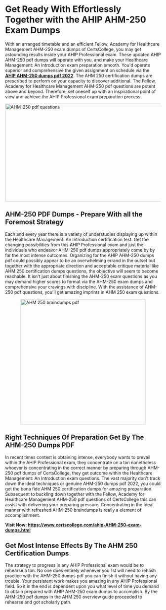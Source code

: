 <h1><strong>Get Ready With Effortlessly Together with the AHIP AHM-250 Exam Dumps&nbsp;</strong></h1>
<p><span style="font-weight: 400;">With an arranged timetable and an efficient Fellow, Academy for Healthcare Management AHM-250 exam dumps of CertsCollege, you may get astounding results inside your AHIP Professional exam. These updated AHIP AHM-250 pdf dumps will operate with you, and make your Healthcare Management: An Introduction exam preparation smooth. You'd operate superior and comprehensive the given assignment on schedule via the <strong><a href="https://www.certscollege.com/ahip-AHM-250-exam-dumps.html">AHIP AHM-250 dumps pdf 2022</a></strong>. The AHM 250 certification dumps are prescribed to perform on your capacity to discover additional. The Fellow, Academy for Healthcare Management AHM-250 pdf questions are potent above and beyond. Therefore, set oneself up with an inspirational point of view and achieve the AHIP Professional exam preparation process.&nbsp;</span></p>
<p><span style="font-weight: 400;"><img style="display: block; margin-left: auto; margin-right: auto;" src="https://i.ibb.co/CPDK3ps/Yellow-and-Blue-Initiative-Blog-Banner.png" alt="AHM-250 pdf questions" width="559" height="315" /></span></p>
<h2><strong>AHM-250 PDF Dumps - Prepare With all the Foremost Strategy</strong></h2>
<p><span style="font-weight: 400;">Each and every year there is a variety of understudies displaying up within the Healthcare Management: An Introduction certification test. Get the changing possibilities from this AHIP Professional exam and just the individuals who endeavor AHM-250 pdf dumps appropriately come by by far the most intense outcomes. Organizing for the AHIP AHM-250 dumps pdf could possibly appear to be an overwhelming errand in the outset but together with the appropriate direction and acceptable critique material like AHM 250 certification dumps questions, the objective will seem to become reachable. It isn't just about finishing the AHM-250 exam questions as you may demand higher scores to format via the AHM-250 exam dumps and comprehensive your cravings with discipline. With the assistance of AHM-250 pdf questions, you'll get amazing imprints in AHM 250 exam questions.</span></p>
<p><span style="font-weight: 400;"><a href="https://tinyurl.com/ybfvlc5y"><img style="display: block; margin-left: auto; margin-right: auto;" src="https://i.ibb.co/9tMrhdY/Teacher-Appreciation-Invitation.png" alt="AHM 250 braindumps pdf " width="404" height="404" /></a></span></p>
<h2><strong>Right Techniques Of Preparation Get By The AHM-250 Dumps PDF</strong></h2>
<p><span style="font-weight: 400;">In recent times contest is obtaining intense, everybody wants to prevail within the AHIP Professional exam, they concentrate on a ton nonetheless whoever is concentrating in the correct manner by preparing through AHM-250 pdf dumps of CertsCollege, they get outcome within the Healthcare Management: An Introduction exam questions. The vast majority don't track down the ideal techniques or genuine AHM-250 dumps pdf 2022, you could get the bona fide AHM 250 certification dumps for amazing preparation. Subsequent to buckling down together with the Fellow, Academy for Healthcare Management AHM-250 pdf questions of CertsCollege this can assist with delivering your preparing pressure. Concentrating in the Ideal manner with refreshed AHM-250 braindumps is really a element of accomplishment.</span></p>
<p><span style="font-weight: 400;"><strong>Visit Now: <a href="https://www.certscollege.com/ahip-AHM-250-exam-dumps.html">https://www.certscollege.com/ahip-AHM-250-exam-dumps.html</a></strong></span></p>
<h2><strong>Get Most Intense Effects By The AHM 250 Certification Dumps</strong></h2>
<p><span style="font-weight: 400;">The strategy to progress in any AHIP Professional exam would be to rehearse a ton. No one does entirely whenever you 1st will need to rehash practice with the AHM-250 dumps pdf you can finish it without having any trouble. Your persistent work makes you amazing in any AHIP Professional field. So it in the end is dependent upon you what level of time you demand to obtain prepared with AHIP AHM-250 exam dumps to accomplish. By the AHM-250 pdf dumps in the AHM 250 overview guide proceeded to rehearse and got scholarly path.</span></p>

